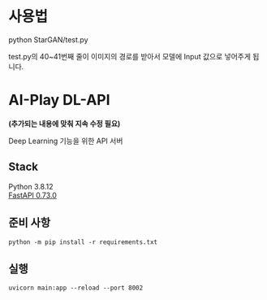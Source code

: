 # 사용법

python StarGAN/test.py

test.py의 40~41번째 줄이 이미지의 경로를 받아서 모델에 Input 값으로
넣어주게 됩니다.

# AI-Play DL-API

**(추가되는 내용에 맞춰 지속 수정 필요)**

Deep Learning 기능을 위한 API 서버

## Stack

Python 3.8.12  
[FastAPI 0.73.0](fastapi.tiangolo.com)

## 준비 사항

```
python -m pip install -r requirements.txt
```

## 실행

```
uvicorn main:app --reload --port 8002
```
